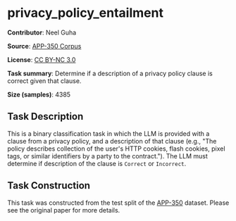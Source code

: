 # privacy_policy_entailment

**Contributor**: Neel Guha

**Source**: [APP-350 Corpus](https://github.com/AbhilashaRavichander/PrivacyQA_EMNLP)

**License**: [CC BY-NC 3.0](https://creativecommons.org/licenses/by-nc/3.0/)

**Task summary**: Determine if a description of a privacy policy clause is correct given that clause.

**Size (samples)**: 4385

## Task Description

This is a binary classification task in which the LLM is provided with a clause from a privacy policy, and a description of that clause (e.g., "The policy describes collection of the user's HTTP cookies, flash cookies, pixel tags, or similar identifiers by a party to the contract."). The LLM must determine if description of the clause is `Correct` or `Incorrect`.

## Task Construction

This task was constructed from the test split of the [APP-350](https://usableprivacy.org/static/files/popets-2019-maps.pdf) dataset. Please see the original paper for more details.